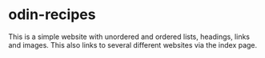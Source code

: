 # odin-recipes

This is a simple website with unordered and ordered lists, headings, links and images.
This also links to several different websites via the index page. 
